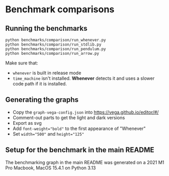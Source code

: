 # Benchmark comparisons

## Running the benchmarks

```shell
python benchmarks/comparison/run_whenever.py
python benchmarks/comparison/run_stdlib.py
python benchmarks/comparison/run_pendulum.py
python benchmarks/comparison/run_arrow.py
```

Make sure that:
- `whenever` is built in release mode
- `time_machine` isn't installed. **Whenever** detects it and uses a slower code path if it is installed.

## Generating the graphs

- Copy the `graph-vega-config.json` into https://vega.github.io/editor/#/
- Comment-out parts to get the light and dark versions
- Export as svg
- Add `font-weight="bold"` to the first appearance of "Whenever"
- Set `width="500"` and `height="125"`

## Setup for the benchmark in the main README

The benchmarking graph in the main README was generated on
a 2021 M1 Pro Macbook, MacOS 15.4.1 on Python 3.13
